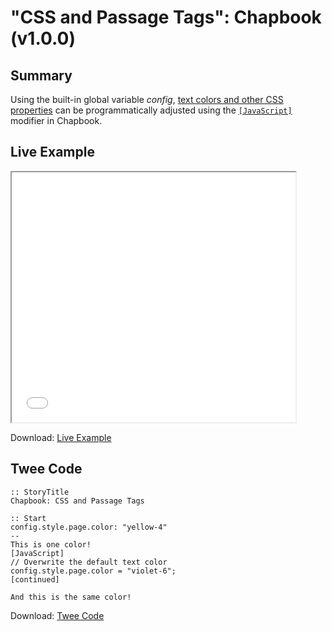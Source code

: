 # "CSS and Passage Tags": Chapbook (v1.0.0)

## Summary

Using the built-in global variable *config*, [text colors and other CSS properties](https://klembot.github.io/chapbook/guide/customization/fonts-and-colors.html) can be programmatically adjusted using the [`[JavaScript]`](https://klembot.github.io/chapbook/guide/advanced/using-javascript-in-passages.html) modifier in Chapbook.

## Live Example

<section>
<iframe src="chapbook_passagetags_example.html" height=400 width=90%></iframe>

Download: <a href="chapbook_passagetags_example.html" target="_blank">Live Example</a>
</section>

## Twee Code

```twee
:: StoryTitle
Chapbook: CSS and Passage Tags

:: Start
config.style.page.color: "yellow-4"
--
This is one color!
[JavaScript]
// Overwrite the default text color
config.style.page.color = "violet-6";
[continued]

And this is the same color!

```

Download: <a href="chapbook_passagetags_twee.txt" target="_blank">Twee Code</a>
